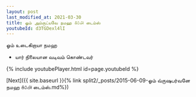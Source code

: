 ```yaml
---
layout: post
last_modified_at: 2021-03-30
title: ஓம் அம்ருட்யவே நமஹ ௧௦௮ டைம்ஸ்
youtubeId: d3TGDexl4lI
---
```

 
 
 ஓம் உடைகிறாயா நமஹ  
 
 -  யார் நிலையான வடிவம் கொண்டவர் 
 
  
 
  
 
 
 
 
 
 


{% include youtubePlayer.html id=page.youtubeId %}
 
[Next]({{ site.baseurl }}{% link  split2/_posts/2015-06-09-ஓம் வ்ருஷபர்வனே நமஹ ௧௦௮ டைம்ஸ்.md%})
 
